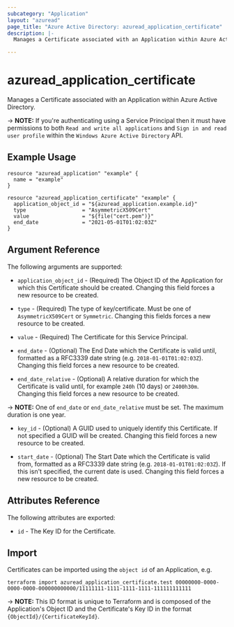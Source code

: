 ```yaml
---
subcategory: "Application"
layout: "azuread"
page_title: "Azure Active Directory: azuread_application_certificate"
description: |-
  Manages a Certificate associated with an Application within Azure Active Directory.

---
```


# azuread_application_certificate

Manages a Certificate associated with an Application within Azure Active Directory.

-> **NOTE:** If you're authenticating using a Service Principal then it must have permissions to both `Read and write all applications` and `Sign in and read user profile` within the `Windows Azure Active Directory` API.

## Example Usage

```hcl
resource "azuread_application" "example" {
  name = "example"
}

resource "azuread_application_certificate" "example" {
  application_object_id = "${azuread_application.example.id}"
  type                  = "AsymmetricX509Cert"
  value                 = "${file("cert.pem")}"
  end_date              = "2021-05-01T01:02:03Z"
}
```

## Argument Reference

The following arguments are supported:

* `application_object_id` - (Required) The Object ID of the Application for which this Certificate should be created. Changing this field forces a new resource to be created.

* `type` - (Required) The type of key/certificate. Must be one of `AsymmetricX509Cert` or `Symmetric`. Changing this fields forces a new resource to be created.

* `value` - (Required) The Certificate for this Service Principal.

* `end_date` - (Optional) The End Date which the Certificate is valid until, formatted as a RFC3339 date string (e.g. `2018-01-01T01:02:03Z`). Changing this field forces a new resource to be created.

* `end_date_relative` - (Optional) A relative duration for which the Certificate is valid until, for example `240h` (10 days) or `2400h30m`. Changing this field forces a new resource to be created.

-> **NOTE:** One of `end_date` or `end_date_relative` must be set. The maximum duration is one year.

* `key_id` - (Optional) A GUID used to uniquely identify this Certificate. If not specified a GUID will be created. Changing this field forces a new resource to be created.

* `start_date` - (Optional) The Start Date which the Certificate is valid from, formatted as a RFC3339 date string (e.g. `2018-01-01T01:02:03Z`). If this isn't specified, the current date is used.  Changing this field forces a new resource to be created.


## Attributes Reference

The following attributes are exported:

* `id` - The Key ID for the Certificate.

## Import

Certificates can be imported using the `object id` of an Application, e.g.

```shell
terraform import azuread_application_certificate.test 00000000-0000-0000-0000-000000000000/11111111-1111-1111-1111-111111111111
```

-> **NOTE:** This ID format is unique to Terraform and is composed of the Application's Object ID and the Certificate's Key ID in the format `{ObjectId}/{CertificateKeyId}`.
